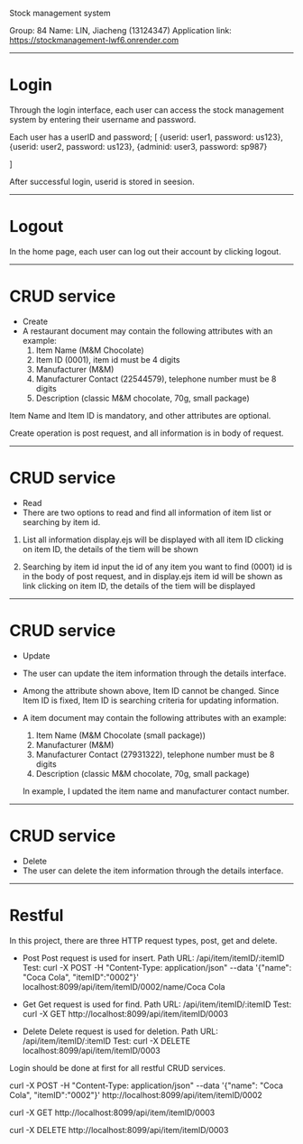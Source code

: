 Stock management system

Group: 84
Name: LIN, Jiacheng (13124347)
Application link: https://stockmanagement-lwf6.onrender.com

********************************************
# Login
Through the login interface, each user can access the stock management system by entering their username and password.

Each user has a userID and password;
[
	{userid: user1, password: us123},
	{userid: user2, password: us123},
	{adminid: user3, password: sp987}

]

After successful login, userid is stored in seesion.

********************************************
# Logout
In the home page, each user can log out their account by clicking logout.

********************************************
# CRUD service
- Create
-	A restaurant document may contain the following attributes with an example: 
	1)	Item Name (M&M Chocolate)
	2)	Item ID (0001), item id must be 4 digits
	3)	Manufacturer (M&M)
	4)	Manufacturer Contact (22544579), telephone number must be 8 digits
	5)	Description (classic M&M chocolate, 70g, small package)

Item Name and Item ID is mandatory, and other attributes are optional.

Create operation is post request, and all information is in body of request.

********************************************
# CRUD service
- Read
- There are two options to read and find all information of item list or searching by item id.

1) List all information
	display.ejs will be displayed with all item ID
	clicking on item ID, the details of the tiem will be shown

2) Searching by item id
	input the id of any item you want to find (0001)
	id is in the body of post request, and in display.ejs item id will be shown as link
	clicking on item ID, the details of the tiem will be displayed

********************************************
# CRUD service
- Update
- The user can update the item information through the details interface.
- Among the attribute shown above, Item ID cannot be changed. Since Item ID is fixed, Item ID is searching criteria for updating information. 

- A item document may contain the following attributes with an example: 
	1)	Item Name (M&M Chocolate (small package))
	2)	Manufacturer (M&M)
	3)	Manufacturer Contact (27931322), telephone number must be 8 digits
	4)	Description (classic M&M chocolate, 70g, small package)	

	In example, I updated the item name and manufacturer contact number.

********************************************
# CRUD service
- Delete
-	The user can delete the item information through the details interface.

********************************************
# Restful
In this project, there are three HTTP request types, post, get and delete.
- Post 
	Post request is used for insert.
	Path URL: /api/item/itemID/:itemID
	Test: curl -X POST -H "Content-Type: application/json" --data '{"name": "Coca Cola", "itemID":"0002"}' localhost:8099/api/item/itemID/0002/name/Coca Cola

- Get
	Get request is used for find.
	Path URL: /api/item/itemID/:itemID
	Test: curl -X GET http://localhost:8099/api/item/itemID/0003

- Delete
	Delete request is used for deletion.
	Path URL: /api/item/itemID/:itemID
	Test: curl -X DELETE localhost:8099/api/item/itemID/0003

Login should be done at first for all restful CRUD services.


curl -X POST -H "Content-Type: application/json" --data '{"name": "Coca Cola", "itemID":"0002"}' http://localhost:8099/api/item/itemID/0002

curl -X GET http://localhost:8099/api/item/itemID/0003

curl -X DELETE http://localhost:8099/api/item/itemID/0003
